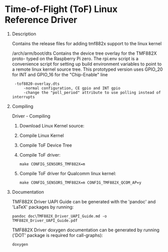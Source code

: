 # Time-of-Flight (ToF) Linux Reference Driver

1. Description

    Contains the release files for adding tmf882x support to the linux kernel

    /arch/arm/boot/dts
        Contains the device tree overlay for the TMF882X proto-
        typed on the Raspberry Pi zero. The rpi.env script is a convenience
        script for setting up build environment variables to point to a remote
        linux kernel source tree. This prototyped version uses GPIO_20 for INT
        and GPIO_16 for the "Chip-Enable" line

        -tof8820-overlay.dts
            -normal configuration, CE gpio and INT gpio
            -change the "poll_period" attribute to use polling instead of interrupts


2. Compiling

    Driver - Compiling

    1. Download Linux Kernel source:

    2. Compile Linux Kernel

    3. Compile ToF Device Tree

    4. Compile ToF driver:
       ```
       make CONFIG_SENSORS_TMF882X=m
       ```

    6. Compile ToF driver for Qualcomm linux kernel:
       ```
       make CONFIG_SENSORS_TMF882X=m CONFIG_TMF882X_QCOM_AP=y
       ```

3. Documentation

    TMF882X Driver UAPI Guide can be generated with the 'pandoc' and 'LaTeX' packages by running:
    ```
    pandoc doc\TMF882X_Driver_UAPI_Guide.md -o TMF882X_Driver_UAPI_Guide.pdf
    ```

    TMF882X Driver doxygen documentation can be generated by running
    ('DOT' package is required for call-graphs):
    ```
    doxygen
    ```

